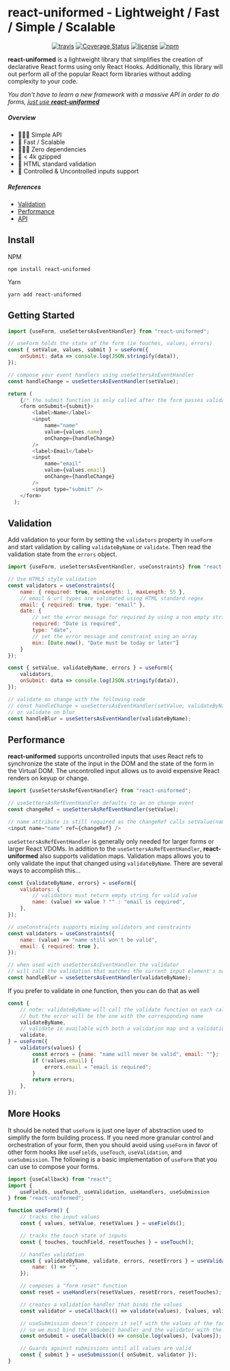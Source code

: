 # react-uniformed - **Lightweight / Fast / Simple / Scalable**

<div align="center"><p align="center">

[![travis](https://travis-ci.com/j-a-y-h/react-uniformed.svg?branch=develop)](https://travis-ci.com/j-a-y-h/react-uniformed.svg?branch=develop)
[![Coverage Status](https://coveralls.io/repos/github/j-a-y-h/react-uniformed/badge.svg?branch=coveralls)](https://coveralls.io/github/j-a-y-h/react-uniformed?branch=coveralls)
[![license](https://badgen.now.sh/badge/license/MIT)](./LICENSE)
[![npm](https://badgen.net/bundlephobia/minzip/react-uniformed)](https://badgen.net/bundlephobia/minzip/react-uniformed)

</p></div>

**react-uniformed** is a lightweight library that simplifies the creation of declarative React forms using only React Hooks. Additionally, this library will out perform all of the popular React form libraries without adding complexity to your code.

*You don't have to learn a new framework with a massive API in order to do forms, <u>just use **react-uniformed**</u>*

##### Overview
* ‍️💆🏾‍♂️ Simple API
* 🐐  Fast / Scalable
* 🙅🏻‍♀️ Zero dependencies
* 💌 < 4k gzipped
* 📜 HTML standard validation
* 🚀 Controlled & Uncontrolled inputs support

##### References
* [Validation](#validation)
* [Performance](#performance)
* [API](https://github.com/j-a-y-h/react-uniformed/blob/documentation/docs/API.md)

## Install

NPM
```shell
npm install react-uniformed
```
Yarn
```shell
yarn add react-uniformed
```

## Getting Started
```javascript
import {useForm, useSettersAsEventHandler} from "react-uniformed";

// useForm holds the state of the form (ie touches, values, errors)
const { setValue, values, submit } = useForm({
    onSubmit: data => console.log(JSON.stringify(data)),
});

// compose your event handlers using useSettersAsEventHandler
const handleChange = useSettersAsEventHandler(setValue);

return (
    {/* the submit function is only called after the form passes validation */}
    <form onSubmit={submit}>
        <label>Name</label>
        <input
            name="name"
            value={values.name}
            onChange={handleChange}
        />
        <label>Email</label>
        <input
            name="email"
            value={values.email}
            onChange={handleChange}
        />
        <input type="submit" />
    </form>
  );
```

## Validation
Add validation to your form by setting the `validators` property in `useForm` and start validation by calling `validateByName` or `validate`. Then read the validation state from the `errors` object.
```javascript
import {useForm, useSettersAsEventHandler, useConstraints} from "react-uniformed";

// Use HTML5 style validation
const validators = useConstraints({
    name: { required: true, minLength: 1, maxLength: 55 },
    // email & url types are validated using HTML standard regex
    email: { required: true, type: "email" },
    date: {
        // set the error message for required by using a non empty string
        required: "Date is required",
        type: "date",
        // set the error message and constraint using an array
        min: [Date.now(), "Date must be today or later"]
    }
});

const { setValue, validateByName, errors } = useForm({
    validators,
    onSubmit: data => console.log(JSON.stringify(data)),
});

// validate on change with the following code
// const handleChange = useSettersAsEventHandler(setValue, validateByName);
// or validate on blur
const handleBlur = useSettersAsEventHandler(validateByName);
```

## Performance
**react-uniformed** supports uncontrolled inputs that uses React refs to synchronize the state of the input in the DOM and the state of the form in the Virtual DOM.  The uncontrolled input allows us to avoid expensive React renders on keyup or change.
```javascript
import {useSettersAsRefEventHandler} from "react-uniformed";

// useSettersAsRefEventHandler defaults to an on change event
const changeRef = useSettersAsRefEventHandler(setValue);

// name attribute is still required as the changeRef calls setValue(name, value) on change
<input name="name" ref={changeRef} />
```

`useSettersAsRefEventHandler` is generally only needed for larger forms or larger React VDOMs. In addition to the `useSettersAsRefEventHandler`, **react-uniformed** also supports validation maps. Validation maps allows you to only validate the input that changed using `validateByName`. There are several ways to accomplish this...

```javascript
const {validateByName, errors} = useForm({
    validators: {
        // validators must return empty string for valid value
        name: (value) => value ? "" : "email is required",
    },
});

// useConstraints supports mixing validators and constraints
const validators = useConstraints({
    name: (value) => "name still won't be valid",
    email: { required: true },
});

// when used with useSettersAsEventHandler the validator
// will call the validation that matches the current input element's name
const handleBlur = useSettersAsEventHandler(validateByName);
```
If you prefer to validate in one function, then you can do that as well
```javascript
const {
    // note: validateByName will call the validate function on each call
    // but the error will be the one with the corresponding name
    validateByName,
    // validate is available with both a validation map and a validation function
    validate,
} = useForm({
    validators(values) {
        const errors = {name: "name will never be valid", email: ""};
        if (!values.email) {
            errors.email = "email is required";
        }
        return errors;
    },
});
```
## More Hooks
It should be noted that `useForm` is just one layer of abstraction used to simplify the form building process. If you need more granular control and orchestration of your form, then you should avoid using `useForm` in favor of other form hooks like `useFields`, `useTouch`, `useValidation`, and `useSubmission`. The following is a basic implementation of `useForm` that you can use to compose your forms.
```javascript
import {useCallback} from "react";
import {
    useFields, useTouch, useValidation, useHandlers, useSubmission
} from "react-uniformed";

function useForm() {
    // tracks the input values
    const { values, setValue, resetValues } = useFields();

    // tracks the touch state of inputs
    const { touches, touchField, resetTouches } = useTouch();

    // handles validation
    const { validateByName, validate, errors, resetErrors } = useValidation({
        name: () => "",
    });

    // composes a "form reset" function
    const reset = useHandlers(resetValues, resetErrors, resetTouches);

    // creates a validation handler that binds the values
    const validator = useCallback(() => validate(values), [values, validate]);

    // useSubmission doesn't concern it self with the values of the form,
    // so we must bind the onSubmit handler and the validator with the values
    const onSubmit = useCallback(() => console.log(values), [values]);

    // Guards against submissions until all values are valid
    const { submit } = useSubmission({ onSubmit, validator });
}
```